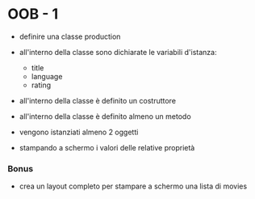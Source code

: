 # OOB - 1

- definire una classe production
- all'interno della classe sono dichiarate le variabili d'istanza:
  - title
  - language
  - rating
- all'interno della classe è definito un costruttore
- all'interno della classe è definito almeno un metodo

- vengono istanziati almeno 2 oggetti
- stampando a schermo i valori delle relative proprietà

### Bonus
-  crea un layout completo per stampare a schermo una lista di movies